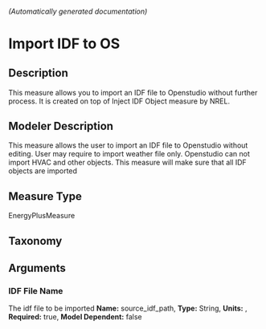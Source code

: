 

###### (Automatically generated documentation)

# Import IDF to OS

## Description
This measure allows you to import an IDF file to Openstudio without further process. It is created on top of Inject IDF Object measure by NREL.

## Modeler Description
This measure allows the user to import an IDF file to Openstudio without editing. User may require to import weather file only.
    Openstudio can not import HVAC and other objects. This measure will make sure that all IDF objects are imported

## Measure Type
EnergyPlusMeasure

## Taxonomy


## Arguments


### IDF File Name
The idf file to be imported
**Name:** source_idf_path,
**Type:** String,
**Units:** ,
**Required:** true,
**Model Dependent:** false





